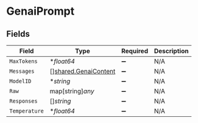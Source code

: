 # GenaiPrompt


## Fields

| Field                                                               | Type                                                                | Required                                                            | Description                                                         |
| ------------------------------------------------------------------- | ------------------------------------------------------------------- | ------------------------------------------------------------------- | ------------------------------------------------------------------- |
| `MaxTokens`                                                         | **float64*                                                          | :heavy_minus_sign:                                                  | N/A                                                                 |
| `Messages`                                                          | [][shared.GenaiContent](../../../pkg/models/shared/genaicontent.md) | :heavy_minus_sign:                                                  | N/A                                                                 |
| `ModelID`                                                           | **string*                                                           | :heavy_minus_sign:                                                  | N/A                                                                 |
| `Raw`                                                               | map[string]*any*                                                    | :heavy_minus_sign:                                                  | N/A                                                                 |
| `Responses`                                                         | []*string*                                                          | :heavy_minus_sign:                                                  | N/A                                                                 |
| `Temperature`                                                       | **float64*                                                          | :heavy_minus_sign:                                                  | N/A                                                                 |
